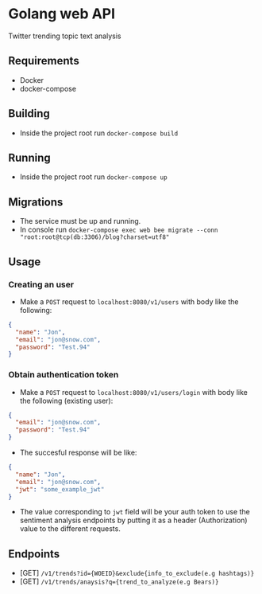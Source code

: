 # Golang web API
Twitter trending topic text analysis

## Requirements 
- Docker
- docker-compose

## Building
- Inside the project root run `docker-compose build`

## Running
- Inside the project root run `docker-compose up`

## Migrations
- The service must be up and running.
- In console run `docker-compose exec web bee migrate --conn "root:root@tcp(db:3306)/blog?charset=utf8"`

## Usage
### Creating an user
- Make a `POST` request to `localhost:8080/v1/users` with body like the following:
```json
{
  "name": "Jon",
  "email": "jon@snow.com",
  "password": "Test.94"
}
```

### Obtain authentication token
- Make a `POST` request to `localhost:8080/v1/users/login` with body like the following (existing user):
```json
{
  "email": "jon@snow.com",
  "password": "Test.94"
}
```
- The succesful response will be like:
```json
{
  "name": "Jon",
  "email": "jon@snow.com",
  "jwt": "some_example_jwt"
}
```
- The value corresponding to `jwt` field will be your auth token to use the sentiment analysis endpoints by putting it as a header (Authorization) value to the different requests.

## Endpoints
- [GET] `/v1/trends?id={WOEID}&exclude{info_to_exclude(e.g hashtags)}`
- [GET] `/v1/trends/anaysis?q={trend_to_analyze(e.g Bears)}`
